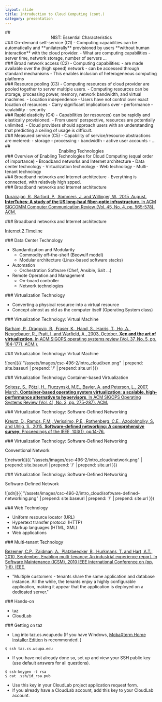 ```yaml
---
layout: slide
title: Introduction to Cloud Computing (cont.)
category: presentation
---
```


<section data-markdown>
## <center> NIST: Essential Characteristics </center>
</section>


<section data-markdown>
### On-demand self-service (C1)
- Computing capabilities can be automatically and **unilaterally** provisioned by users **without human interaction** with the cloud provider.
- What are computing capabilities
  - server time, network storage, number of servers ...
</section>


<section data-markdown>
### Broad network access (C2)
- Computing capabilities:
  - are made available over the (high speed) network
  - can be accessed through standard mechanisms
- This enables inclusion of heterogeneous computing platforms
</section>


<section data-markdown>
### Resource pooling (C3)
- Computing resources of cloud provider are pooled together to server multiple users.
- Computing resources can be storage, processing power, memory, network bandwidth, and virtual machines.
- Location independence
  - Users have not control over exact location of resources
- Carry significant implications over
  - performance
  - scalability
  - security
</section>


<section data-markdown>
### Rapid elasticity (C4)
- Capabilities (or resources) can be rapidly and elastically provisioned.
- From users' perspective, resources are potentially unlimited.
- Cloud providers should approach users with an understanding that predicting a ceiling of usage is difficult.
</section>


<section data-markdown>
### Measured service (C5)
- Capability of service/resource abstractions are metered:
  - storage
  - processing
  - bandwidth
  - active user accounts
  - ...
</section>


<section data-markdown>
## <center> Enabling Technologies </center>
</section>


<section data-markdown>
### Overview of Enabling Technologies for Cloud Computing (equal order of importance)
- Broadband networks and Internet architecture
- Data center technology
- Virtualization technology
- Web technology
- Multi-tenant technology
</section>


<section data-markdown>
### Broadband networks and Internet architecture
- Everything is connected, with relatively high spped.
</section>


<section data-markdown>
### Broadband networks and Internet architecture

[Durairajan, R., Barford, P., Sommers, J. and Willinger, W., 2015, August. **InterTubes: A study of the US long-haul fiber-optic infrastructure**. In ACM SIGCOMM Computer Communication Review (Vol. 45, No. 4, pp. 565-578). ACM.](https://conferences.sigcomm.org/sigcomm/2015/pdf/papers/p565.pdf)
</section>


<section data-markdown>
### Broadband networks and Internet architecture

[Internet 2 Timeline](https://www.internet2.edu/about-us/internet2-community-timeline/)
</section>


<section data-markdown>
### Data Center Technology

- Standardization and Modularity
  - Commodity off-the-shelf (Beowulf model)
  - Modular architecture (Linux-based software stacks)
- Automation
  - Orchestration Software (Chef, Ansible, Salt ...)
- Remote Operation and Management
  - On-board controller
  - Network technologies
</section>


<section data-markdown>
### Virtualization Technology

- Converting a physical resource into a virtual resource
- Concept almost as old as the computer itself (Operating System class)
</section>


<section data-markdown>
### Virtualization Technology: Virtual Machine

[Barham, P., Dragovic, B., Fraser, K., Hand, S., Harris, T., Ho, A., Neugebauer, R., Pratt, I. and Warfield, A., 2003, October. **Xen and the art of virtualization.** In ACM SIGOPS operating systems review (Vol. 37, No. 5, pp. 164-177). ACM.).](http://users.ece.cmu.edu/~dawnsong/teaching/s04/papers/xen-sosp.pdf)
</section>


<section data-markdown>
### Virtualization Technology: Virtual Machine

![xen]({{ "/assets/images/csc-496-2/intro_cloud/xen.png" | prepend: site.baseurl | prepend: '/' | prepend: site.url }})
</section>


<section data-markdown>
### Virtualization Technology: Container-based Virtualization

[Soltesz, S., Pötzl, H., Fiuczynski, M.E., Bavier, A. and Peterson, L., 2007, March. **Container-based operating system virtualization: a scalable, high-performance alternative to hypervisors**. In ACM SIGOPS Operating Systems Review (Vol. 41, No. 3, pp. 275-287). ACM.](http://www.cs.toronto.edu/~demke/2227/S.14/Papers/p275-soltesz.pdf)
</section>


<section data-markdown>
### Virtualization Technology: Software-Defined Networking

[Kreutz, D., Ramos, F.M., Verissimo, P.E., Rothenberg, C.E., Azodolmolky, S. and Uhlig, S., 2015. **Software-defined networking: A comprehensive survey**. Proceedings of the IEEE, 103(1), pp.14-76.](https://arxiv.org/pdf/1406.0440)
</section>


<section data-markdown>
### Virtualization Technology: Software-Defined Networking

Conventional Network

![network]({{ "/assets/images/csc-496-2/intro_cloud/network.png" | prepend: site.baseurl | prepend: '/' | prepend: site.url }})
</section>


<section data-markdown>
### Virtualization Technology: Software-Defined Networking

Software-Defined Network

![sdn]({{ "/assets/images/csc-496-2/intro_cloud/software-defined-networking.png" | prepend: site.baseurl | prepend: '/' | prepend: site.url }})
</section>


<section data-markdown>
### Web Technology

- Uniform resource locator (URL)
- Hypertext transfer protocol (HTTP)
- Markup languages (HTML, XML)
- Web applications
</section>


<section data-markdown>
### Multi-tenant Technology

[Bezemer, C.P., Zaidman, A., Platzbeecker, B., Hurkmans, T. and Hart, A.T., 2010, September. Enabling multi-tenancy: An industrial experience report. In Software Maintenance (ICSM), 2010 IEEE International Conference on (pp. 1-8). IEEE.](http://citeseerx.ist.psu.edu/viewdoc/download?doi=10.1.1.176.8005&rep=rep1&type=pdf)

- "Multiple customers - tenants share the same application and database instance. All the while, the tenants enjoy a highly configurable application, making it appear that the application is deployed on a dedicated server."
</section>


<section data-markdown>
### Hands-on

- taz
- CloudLab
</section>


<section data-markdown>
### Getting on taz

- Log into taz.cs.wcup.edu (If you have Windows, [MobaXterm Home Installer Edition](https://mobaxterm.mobatek.net/download-home-edition.html) is recommended. )

```
$ ssh taz.cs.wcupa.edu
```

- If you have not already done so, set up and view your SSH public key (use default answers for all questions).

```
$ ssh-keygen -t rsa
$ cat .ssh/id_rsa.pub
```

- Use this key in your CloudLab project application request form.
- If you already have a CloudLab account, add this key to your CloudLab account.
</section>
